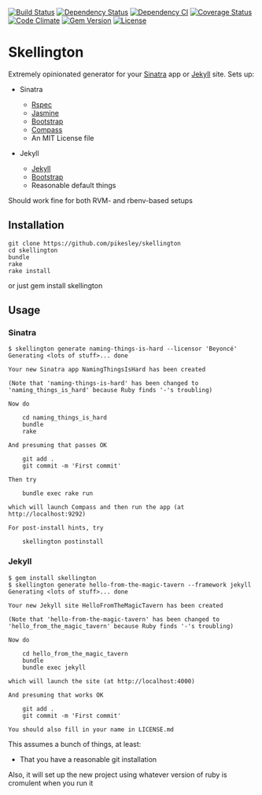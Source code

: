 [![Build Status](http://img.shields.io/travis/pikesley/skellington.svg?style=flat-square)](https://travis-ci.org/pikesley/skellington)
[![Dependency Status](http://img.shields.io/gemnasium/pikesley/skellington.svg?style=flat-square)](https://gemnasium.com/pikesley/skellington)
[![Dependency CI](http://dependencyci.com/github/pikesley/skellington/badge?style=flat-square)](http://dependencyci.com/github/pikesley/skellington)
[![Coverage Status](http://img.shields.io/coveralls/pikesley/skellington.svg?style=flat-square)](https://coveralls.io/r/pikesley/skellington)
[![Code Climate](http://img.shields.io/codeclimate/github/pikesley/skellington.svg?style=flat-square)](https://codeclimate.com/github/pikesley/skellington)
[![Gem Version](http://img.shields.io/gem/v/skellington.svg?style=flat-square)](https://rubygems.org/gems/skellington)
[![License](http://img.shields.io/:license-mit-blue.svg?style=flat-square)](http://pikesley.mit-license.org)

# Skellington

Extremely opinionated generator for your [Sinatra](http://www.sinatrarb.com/)  app or [Jekyll](https://jekyllrb.com/) site. Sets up:

* Sinatra
  * [Rspec](http://rspec.info/)
  * [Jasmine](http://jasmine.github.io/2.0/introduction.html)
  * [Bootstrap](http://getbootstrap.com/)
  * [Compass](http://compass-style.org/)
  * An MIT License file

* Jekyll
  * [Jekyll](https://jekyllrb.com/)
  * [Bootstrap](http://getbootstrap.com/)
  * Reasonable default things

Should work fine for both RVM- and rbenv-based setups

## Installation

    git clone https://github.com/pikesley/skellington
    cd skellington
    bundle
    rake
    rake install

or just
    gem install skellington

## Usage

### Sinatra

    $ skellington generate naming-things-is-hard --licensor 'Beyoncé'
    Generating <lots of stuff>... done

    Your new Sinatra app NamingThingsIsHard has been created

    (Note that 'naming-things-is-hard' has been changed to 'naming_things_is_hard' because Ruby finds '-'s troubling)

    Now do

        cd naming_things_is_hard
        bundle
        rake

    And presuming that passes OK

        git add .
        git commit -m 'First commit'

    Then try

        bundle exec rake run

    which will launch Compass and then run the app (at http://localhost:9292)

    For post-install hints, try

        skellington postinstall

### Jekyll

    $ gem install skellington
    $ skellington generate hello-from-the-magic-tavern --framework jekyll
    Generating <lots of stuff>... done

    Your new Jekyll site HelloFromTheMagicTavern has been created

    (Note that 'hello-from-the-magic-tavern' has been changed to 'hello_from_the_magic_tavern' because Ruby finds '-'s troubling)

    Now do

        cd hello_from_the_magic_tavern
        bundle
        bundle exec jekyll

    which will launch the site (at http://localhost:4000)

    And presuming that works OK

        git add .
        git commit -m 'First commit'

    You should also fill in your name in LICENSE.md

This assumes a bunch of things, at least:

* That you have a reasonable git installation

Also, it will set up the new project using whatever version of ruby is cromulent when you run it
